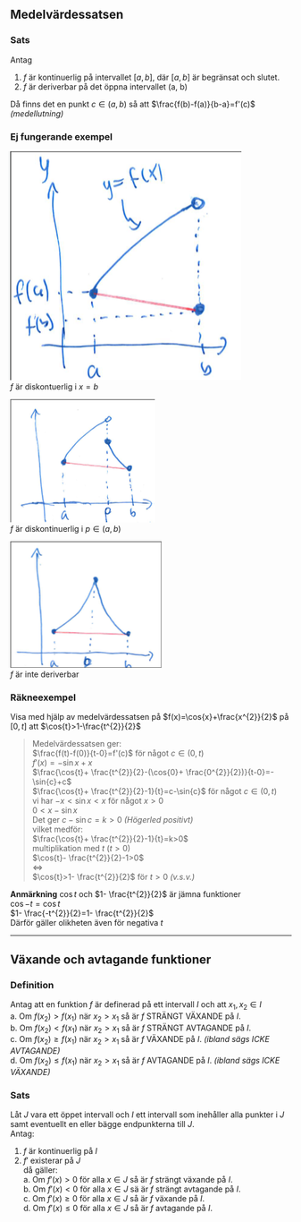 ## Medelvärdessatsen
### Sats

Antag
1. $f$ är kontinuerlig på intervallet $[a,b]$, där $[a,b]$ är begränsat och slutet.
2. $f$ är deriverbar på det öppna intervallet (a, b)  

Då finns det en punkt $c\in(a,b)$ så att $\frac{f(b)-f(a)}{b-a}=f'(c)$ _(medellutning)_  

### Ej fungerande exempel

![](/Excalidraw/swappy-20230920_082500.png)  
$f$ är diskontuerlig i $x=b$  

![](/Excalidraw/swappy-20230920_082611.png)  
$f$ är diskontinuerlig i $p\in(a,b)$  

![](/Excalidraw/swappy-20230920_082622.png)  
$f$ är inte deriverbar


### Räkneexempel
Visa med hjälp av medelvärdessatsen på $f(x)=\cos{x}+\frac{x^{2}}{2}$ på $[0,t]$ att $\cos{t}>1-\frac{t^{2}}{2}$  
> Medelvärdessatsen ger:  
> $\frac{f(t)-f(0)}{t-0}=f'(c)$ för något $c\in(0,t)$  
> $f'(x)=-\sin{x}+x$  
> $\frac{\cos{t}+ \frac{t^{2}}{2}-(\cos{0}+ \frac{0^{2}}{2})}{t-0}=-\sin{c}+c$  
> $\frac{\cos{t}+ \frac{t^{2}}{2}-1}{t}=c-\sin{c}$  för något $c\in(0,t)$  
> vi har $-x<\sin{x}<x$ för något $x>0$  
> $0<x-\sin{x}$  
> Det ger $c-\sin{c}=k>0$ _(Högerled positivt)_  
> vilket medför:  
> $\frac{\cos{t}+ \frac{t^{2}}{2}-1}{t}=k>0$  
> multiplikation med $t$  $(t>0)$   
> $\cos{t}- \frac{t^{2}}{2}-1>0$  
> $\Leftrightarrow$  
> $\cos{t}>1- \frac{t^{2}}{2}$ för $t>0$ _(v.s.v.)_  

**Anmärkning**
$\cos{t}$ och $1- \frac{t^{2}}{2}$ är jämna funktioner  
$\cos{-t}=\cos{t}$  
$1- \frac{-t^{2}}{2}=1- \frac{t^{2}}{2}$  
Därför gäller olikheten även för negativa $t$  

---

## Växande och avtagande funktioner

### Definition

Antag att en funktion $f$ är definerad på ett intervall $I$ och att $x_{1},x_{2}\in I$  
a. Om $f(x_{2})>f(x_{1})$ när $x_{2}>x_{1}$ så är $f$ STRÄNGT VÄXANDE på $I$.  
b. Om $f(x_{2})<f(x_{1})$ när $x_{2}>x_{1}$ så är $f$ STRÄNGT AVTAGANDE på $I$.  
c. Om $f(x_{2})\ge f(x_{1})$ när $x_{2}>x_{1}$ så är $f$ VÄXANDE på $I$. _(ibland sägs ICKE AVTAGANDE)_  
d. Om $f(x_{2})\le f(x_{1})$ när $x_{2}>x_{1}$ så är $f$ AVTAGANDE på $I$. _(ibland sägs ICKE VÄXANDE)_  

### Sats  

Låt $J$ vara ett öppet intervall och $I$ ett intervall som inehåller alla punkter i $J$ samt eventuellt en eller bägge endpunkterna till $J$.  
Antag:  
1. $f$ är kontinuerlig på $I$  
2. $f'$ existerar på $J$  
då gäller:  
a. Om $f'(x)>0$ för alla $x\in J$ så är $f$ strängt växande på $I$.  
b. Om $f'(x)<0$ för alla $x\in J$ sä är $f$ strängt avtagande på $I$.  
c. Om $f'(x)\ge 0$ för alla $x\in J$ så är $f$ växande på $I$.  
d. Om $f'(x)\le 0$ för alla $x\in J$ så är $f$ avtagande på $I$.  

